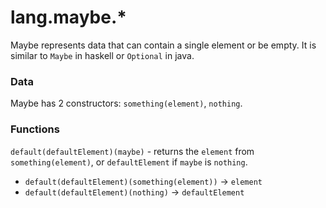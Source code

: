# lang.maybe.* #

Maybe represents data that can contain a single element or be empty. It is similar to `Maybe` in haskell or `Optional` in java.

### Data ###

Maybe has 2 constructors: `something(element)`, `nothing`.

### Functions ###

`default(defaultElement)(maybe)` - returns the `element` from `something(element)`, or `defaultElement` if `maybe` is `nothing`.
   - `default(defaultElement)(something(element))` -> `element`
   - `default(defaultElement)(nothing)` -> `defaultElement`
